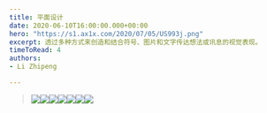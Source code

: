 ```yaml
---
title: 平面设计
date: 2020-06-10T16:00:00.000+00:00
hero: "https://s1.ax1x.com/2020/07/05/US993j.png"
excerpt: 透过多种方式来创造和结合符号、图片和文字传达想法或讯息的视觉表现。
timeToRead: 4
authors:
- Li Zhipeng

---
```

> ![](https://s1.ax1x.com/2020/07/05/USpz4g.png)![](https://s1.ax1x.com/2020/07/05/USpXHf.png)![](https://s1.ax1x.com/2020/07/05/USpvE8.png)![](https://s1.ax1x.com/2020/07/05/USpODP.png)![](https://s1.ax1x.com/2020/07/05/USpxUS.png)![](https://s1.ax1x.com/2020/07/05/US9pCQ.png)![](https://s1.ax1x.com/2020/07/05/US9Cgs.png)
